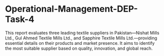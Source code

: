# Operational-Management-DEP-Task-4
This report evaluates three leading textile suppliers in Pakistan—Nishat Mills Ltd., Gul Ahmed Textile Mills Ltd., and Sapphire Textile Mills Ltd.—providing essential details on their products and market presence. It aims to identify the most suitable supplier based on quality, innovation, and global reach.
